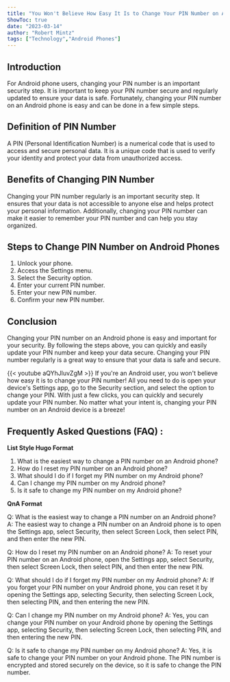 ```yaml
---
title: "You Won't Believe How Easy It Is to Change Your PIN Number on Android Phones!"
ShowToc: true 
date: "2023-03-14"
author: "Robert Mintz" 
tags: ["Technology","Android Phones"]
---
```

## Introduction
For Android phone users, changing your PIN number is an important security step. It is important to keep your PIN number secure and regularly updated to ensure your data is safe. Fortunately, changing your PIN number on an Android phone is easy and can be done in a few simple steps.

## Definition of PIN Number
A PIN (Personal Identification Number) is a numerical code that is used to access and secure personal data. It is a unique code that is used to verify your identity and protect your data from unauthorized access.

## Benefits of Changing PIN Number
Changing your PIN number regularly is an important security step. It ensures that your data is not accessible to anyone else and helps protect your personal information. Additionally, changing your PIN number can make it easier to remember your PIN number and can help you stay organized.

## Steps to Change PIN Number on Android Phones
1. Unlock your phone.
2. Access the Settings menu.
3. Select the Security option.
4. Enter your current PIN number.
5. Enter your new PIN number.
6. Confirm your new PIN number.

## Conclusion
Changing your PIN number on an Android phone is easy and important for your security. By following the steps above, you can quickly and easily update your PIN number and keep your data secure. Changing your PIN number regularly is a great way to ensure that your data is safe and secure.

{{< youtube aQYhJluvZgM >}} 
If you're an Android user, you won't believe how easy it is to change your PIN number! All you need to do is open your device's Settings app, go to the Security section, and select the option to change your PIN. With just a few clicks, you can quickly and securely update your PIN number. No matter what your intent is, changing your PIN number on an Android device is a breeze!

## Frequently Asked Questions (FAQ) :
**List Style Hugo Format**

1. What is the easiest way to change a PIN number on an Android phone?
2. How do I reset my PIN number on an Android phone?
3. What should I do if I forget my PIN number on my Android phone?
4. Can I change my PIN number on my Android phone?
5. Is it safe to change my PIN number on my Android phone?

**QnA Format**

Q: What is the easiest way to change a PIN number on an Android phone?
A: The easiest way to change a PIN number on an Android phone is to open the Settings app, select Security, then select Screen Lock, then select PIN, and then enter the new PIN.

Q: How do I reset my PIN number on an Android phone?
A: To reset your PIN number on an Android phone, open the Settings app, select Security, then select Screen Lock, then select PIN, and then enter the new PIN.

Q: What should I do if I forget my PIN number on my Android phone?
A: If you forget your PIN number on your Android phone, you can reset it by opening the Settings app, selecting Security, then selecting Screen Lock, then selecting PIN, and then entering the new PIN.

Q: Can I change my PIN number on my Android phone?
A: Yes, you can change your PIN number on your Android phone by opening the Settings app, selecting Security, then selecting Screen Lock, then selecting PIN, and then entering the new PIN.

Q: Is it safe to change my PIN number on my Android phone?
A: Yes, it is safe to change your PIN number on your Android phone. The PIN number is encrypted and stored securely on the device, so it is safe to change the PIN number.


